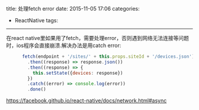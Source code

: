 title: 处理fetch error
date: 2015-11-05 17:06
categories:
  - ReactNative
tags:
---
在react native里如果用了fetch，需要处理error，否则遇到网络无法连接等问题时，ios程序会直接崩溃.解决办法是用catch error:
```js
      fetch(endpoint + '/sites/' + this.props.siteId + '/devices.json')
        .then((response) => response.json())
        .then((response) => {
          this.setState({devices: response})
        })
        .catch((error) => console.log(error))
        .done()
```
<https://facebook.github.io/react-native/docs/network.html#async>
